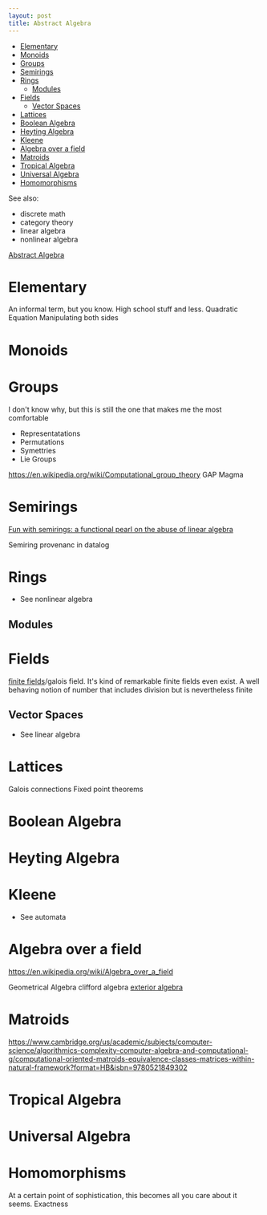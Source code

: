 ```yaml
---
layout: post
title: Abstract Algebra
---
```

- [Elementary](#elementary)
- [Monoids](#monoids)
- [Groups](#groups)
- [Semirings](#semirings)
- [Rings](#rings)
  - [Modules](#modules)
- [Fields](#fields)
  - [Vector Spaces](#vector-spaces)
- [Lattices](#lattices)
- [Boolean Algebra](#boolean-algebra)
- [Heyting Algebra](#heyting-algebra)
- [Kleene](#kleene)
- [Algebra over a field](#algebra-over-a-field)
- [Matroids](#matroids)
- [Tropical Algebra](#tropical-algebra)
- [Universal Algebra](#universal-algebra)
- [Homomorphisms](#homomorphisms)

See also:
- discrete math
- category theory
- linear algebra
- nonlinear algebra

[Abstract Algebra](https://en.wikipedia.org/wiki/Abstract_algebra)
# Elementary
An informal term, but you know. High school stuff and less.
Quadratic Equation
Manipulating both sides

# Monoids

# Groups
I don't know why, but this is still the one that makes me the most comfortable

- Representatations
- Permutations
- Symettries
- Lie Groups


https://en.wikipedia.org/wiki/Computational_group_theory
GAP Magma


# Semirings
[Fun with semirings: a functional pearl on the abuse of linear algebra](https://dl.acm.org/doi/abs/10.1145/2544174.2500613)

Semiring provenanc in datalog
# Rings
- See nonlinear algebra

## Modules

# Fields
[finite fields](https://en.wikipedia.org/wiki/Finite_field)/galois field. It's kind of remarkable finite fields even exist. A well behaving notion of number that includes division but is nevertheless finite

## Vector Spaces
- See linear algebra

# Lattices



Galois connections
Fixed point theorems



# Boolean Algebra

# Heyting Algebra

# Kleene
- See automata

# Algebra over a field
https://en.wikipedia.org/wiki/Algebra_over_a_field

Geometrical Algebra
clifford algebra
[exterior algebra](https://en.wikipedia.org/wiki/Exterior_algebra)



# Matroids
https://www.cambridge.org/us/academic/subjects/computer-science/algorithmics-complexity-computer-algebra-and-computational-g/computational-oriented-matroids-equivalence-classes-matrices-within-natural-framework?format=HB&isbn=9780521849302

# Tropical Algebra


# Universal Algebra


# Homomorphisms
At a certain point of sophistication, this becomes all you care about it seems.
Exactness



